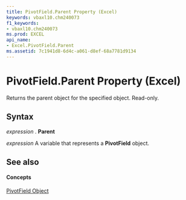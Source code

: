 ```yaml
---
title: PivotField.Parent Property (Excel)
keywords: vbaxl10.chm240073
f1_keywords:
- vbaxl10.chm240073
ms.prod: EXCEL
api_name:
- Excel.PivotField.Parent
ms.assetid: 7c1941d8-6d4c-a061-d8ef-68a7781d9134
---
```



# PivotField.Parent Property (Excel)

Returns the parent object for the specified object. Read-only.


## Syntax

 _expression_ . **Parent**

 _expression_ A variable that represents a **PivotField** object.


## See also


#### Concepts


[PivotField Object](pivotfield-object-excel.md)

